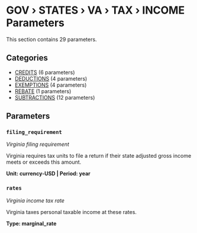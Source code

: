 # GOV › STATES › VA › TAX › INCOME Parameters

This section contains 29 parameters.

## Categories

- [CREDITS](credits/index.md) (6 parameters)
- [DEDUCTIONS](deductions/index.md) (4 parameters)
- [EXEMPTIONS](exemptions/index.md) (4 parameters)
- [REBATE](rebate/index.md) (1 parameters)
- [SUBTRACTIONS](subtractions/index.md) (12 parameters)

## Parameters

### `filing_requirement`
*Virginia filing requirement*

Virginia requires tax units to file a return if their state adjusted gross income meets or exceeds this amount.

**Unit: currency-USD | Period: year**


### `rates`
*Virginia income tax rate*

Virginia taxes personal taxable income at these rates.

**Type: marginal_rate**

